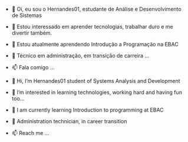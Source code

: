 - 👋 Oi, eu sou o Hernandes01, estudante de Análise e Desenvolvimento de Sistemas
- 👀 Estou interessado em aprender tecnologias, trabalhar duro e me divertir também.
- 🌱 Estou atualmente aprendendo Introdução a Programação na EBAC
- 💼 Técnico em administração, em transição de carreira ...
- 📫 Fala comigo ...

- 👋 Hi, I’m Hernandes01 student of Systems Analysis and Development
- 👀 I’m interested in learning technologies, working hard and having fun too...
- 🌱 I am currently learning Introduction to programming at EBAC
- 💼 Administration technician, in career transition
- 📫 Reach me ...




